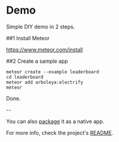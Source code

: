 # Demo

Simple DIY demo in 2 steps.

##1 Install Meteor

https://www.meteor.com/install

##2 Create a sample app

````shell
meteor create --example leaderboard
cd leaderboard
meteor add arboleya:electrify
meteor
````

Done.

--

You can also [package](https://github.com/arboleya/electrify/#packaging) it as a native app.

For more info, check the project's [README](https://github.com/arboleya/electrify).